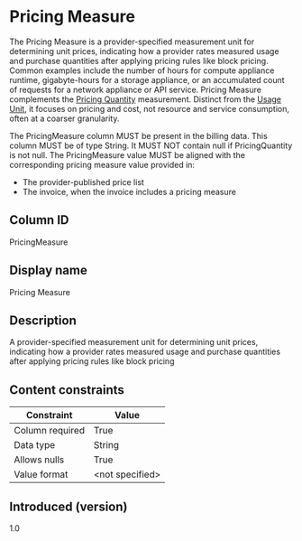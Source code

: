 # Pricing Measure

The Pricing Measure is a provider-specified measurement unit for determining unit prices, indicating how a provider rates measured usage and purchase quantities after applying pricing rules like block pricing. Common examples include the number of hours for compute appliance runtime, gigabyte-hours for a storage appliance, or an accumulated count of requests for a network appliance or API service. Pricing Measure complements the [Pricing Quantity](#pricingquantity) measurement. Distinct from the [Usage Unit](#usageunit), it focuses on pricing and cost, not resource and service consumption, often at a coarser granularity.

The PricingMeasure column MUST be present in the billing data. This column MUST be of type String. It MUST NOT contain null if PricingQuantity is not null. The PricingMeasure value MUST be aligned with the corresponding pricing measure value provided in:

* The provider-published price list
* The invoice, when the invoice includes a pricing measure

## Column ID

PricingMeasure

## Display name

Pricing Measure

## Description

A provider-specified measurement unit for determining unit prices, indicating how a provider rates measured usage and purchase quantities after applying pricing rules like block pricing

## Content constraints

| Constraint      | Value           |
|-----------------|-----------------|
| Column required | True            |
| Data type       | String          |
| Allows nulls    | True            |
| Value format    | \<not specified> |

## Introduced (version)

1.0
